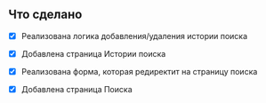 ## Что сделано


- [x] Реализована логика добавления/удаления истории поиска
- [x] Добавлена страница Истории поиска
- [x] Реализована форма, которая редиректит на страницу поиска
- [x] Добавлена страница Поиска


